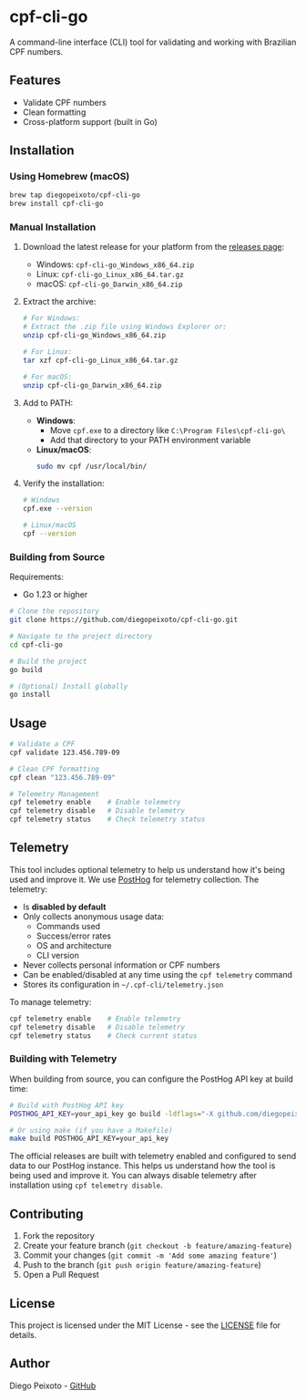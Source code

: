 # cpf-cli-go

A command-line interface (CLI) tool for validating and working with Brazilian CPF numbers.

## Features

- Validate CPF numbers
- Clean formatting
- Cross-platform support (built in Go)

## Installation

### Using Homebrew (macOS)

```bash
brew tap diegopeixoto/cpf-cli-go
brew install cpf-cli-go
```

### Manual Installation

1. Download the latest release for your platform from the [releases page](https://github.com/diegopeixoto/cpf-cli-go/releases):

   - Windows: `cpf-cli-go_Windows_x86_64.zip`
   - Linux: `cpf-cli-go_Linux_x86_64.tar.gz`
   - macOS: `cpf-cli-go_Darwin_x86_64.zip`

2. Extract the archive:

   ```bash
   # For Windows:
   # Extract the .zip file using Windows Explorer or:
   unzip cpf-cli-go_Windows_x86_64.zip

   # For Linux:
   tar xzf cpf-cli-go_Linux_x86_64.tar.gz

   # For macOS:
   unzip cpf-cli-go_Darwin_x86_64.zip
   ```

3. Add to PATH:

   - **Windows**:
     - Move `cpf.exe` to a directory like `C:\Program Files\cpf-cli-go\`
     - Add that directory to your PATH environment variable
   - **Linux/macOS**:
     ```bash
     sudo mv cpf /usr/local/bin/
     ```

4. Verify the installation:

   ```bash
   # Windows
   cpf.exe --version

   # Linux/macOS
   cpf --version
   ```

### Building from Source

Requirements:

- Go 1.23 or higher

```bash
# Clone the repository
git clone https://github.com/diegopeixoto/cpf-cli-go.git

# Navigate to the project directory
cd cpf-cli-go

# Build the project
go build

# (Optional) Install globally
go install
```

## Usage

```bash
# Validate a CPF
cpf validate 123.456.789-09

# Clean CPF formatting
cpf clean "123.456.789-09"

# Telemetry Management
cpf telemetry enable    # Enable telemetry
cpf telemetry disable   # Disable telemetry
cpf telemetry status    # Check telemetry status
```

## Telemetry

This tool includes optional telemetry to help us understand how it's being used and improve it. We use [PostHog](https://posthog.com/) for telemetry collection. The telemetry:

- Is **disabled by default**
- Only collects anonymous usage data:
  - Commands used
  - Success/error rates
  - OS and architecture
  - CLI version
- Never collects personal information or CPF numbers
- Can be enabled/disabled at any time using the `cpf telemetry` command
- Stores its configuration in `~/.cpf-cli/telemetry.json`

To manage telemetry:

```bash
cpf telemetry enable    # Enable telemetry
cpf telemetry disable   # Disable telemetry
cpf telemetry status    # Check current status
```

### Building with Telemetry

When building from source, you can configure the PostHog API key at build time:

```bash
# Build with PostHog API key
POSTHOG_API_KEY=your_api_key go build -ldflags="-X github.com/diegopeixoto/cpf-cli-go/pkg/telemetry.apiKey=$POSTHOG_API_KEY"

# Or using make (if you have a Makefile)
make build POSTHOG_API_KEY=your_api_key
```

The official releases are built with telemetry enabled and configured to send data to our PostHog instance. This helps us understand how the tool is being used and improve it. You can always disable telemetry after installation using `cpf telemetry disable`.

## Contributing

1. Fork the repository
2. Create your feature branch (`git checkout -b feature/amazing-feature`)
3. Commit your changes (`git commit -m 'Add some amazing feature'`)
4. Push to the branch (`git push origin feature/amazing-feature`)
5. Open a Pull Request

## License

This project is licensed under the MIT License - see the [LICENSE](LICENSE) file for details.

## Author

Diego Peixoto - [GitHub](https://github.com/diegopeixoto)
